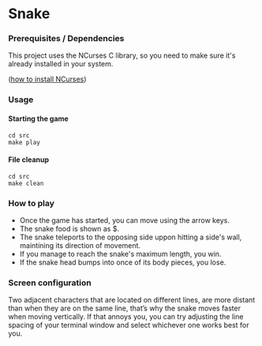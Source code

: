 # Snake

### Prerequisites / Dependencies
This project uses the NCurses C library, so you need to make sure it's already installed in your system.

([how to install NCurses](https://www.ostechnix.com/how-to-install-ncurses-library-in-linux/))

### Usage
#### Starting the game
```
cd src
make play
```
#### File cleanup
```
cd src
make clean
```

### How to play
- Once the game has started, you can move using the arrow keys.
- The snake food is shown as $.
- The snake teleports to the opposing side uppon hitting a side's wall, maintining its direction of movement.
- If you manage to reach the snake's maximum length, you win.
- If the snake head bumps into once of its body pieces, you lose.

### Screen configuration
Two adjacent characters that are located on different lines, are more distant than when they are on the same line, that’s why the snake moves faster when moving vertically. If that annoys you, you can try adjusting the line spacing of your terminal window and select whichever one works best for you.
